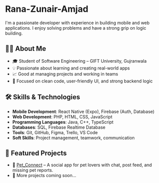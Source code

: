 # Rana-Zunair-Amjad
I'm a passionate developer with experience in building mobile and web applications. I enjoy solving problems and have a strong grip on logic building.
## 👨‍🎓 About Me
- 🎓 Student of Software Engineering – GIFT University, Gujranwala
- 💡 Passionate about learning and creating real-world apps
- 📈 Good at managing projects and working in teams
- 🤖 Focused on clean code, user-friendly UI, and strong backend logic

## 🛠️ Skills & Technologies
- **Mobile Development**: React Native (Expo), Firebase (Auth, Database)
- **Web Development**: PHP, HTML, CSS, JavaScript
- **Programming Languages**: Java, C++, TypeScript
- **Databases**: SQL, Firebase Realtime Database
- **Tools**: Git, GitHub, Figma, Trello, VS Code
- **Soft Skills**: Project management, teamwork, communication
## 📂 Featured Projects
- 🔗 [Pet_Connect](https://github.com/Zunair1308/Pet_Connect) – A social app for pet lovers with chat, post feed, and missing pet reports.
- 🔧 More projects coming soon...
